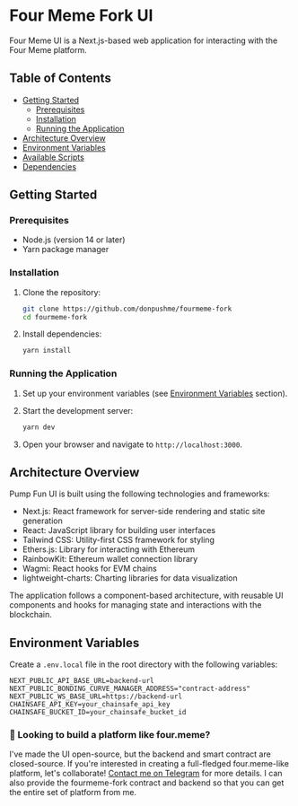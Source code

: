 # Four Meme Fork UI

Four Meme UI is a Next.js-based web application for interacting with the Four Meme platform.

## Table of Contents

- [Getting Started](#getting-started)
  - [Prerequisites](#prerequisites)
  - [Installation](#installation)
  - [Running the Application](#running-the-application)
- [Architecture Overview](#architecture-overview)
- [Environment Variables](#environment-variables)
- [Available Scripts](#available-scripts)
- [Dependencies](#dependencies)


## Getting Started

### Prerequisites

- Node.js (version 14 or later)
- Yarn package manager

### Installation

1. Clone the repository:
   ```bash
   git clone https://github.com/donpushme/fourmeme-fork
   cd fourmeme-fork
   ```

2. Install dependencies:
   ```bash
   yarn install
   ```

### Running the Application

1. Set up your environment variables (see [Environment Variables](#environment-variables) section).

2. Start the development server:
   ```bash
   yarn dev
   ```

3. Open your browser and navigate to `http://localhost:3000`.

## Architecture Overview

Pump Fun UI is built using the following technologies and frameworks:

- Next.js: React framework for server-side rendering and static site generation
- React: JavaScript library for building user interfaces
- Tailwind CSS: Utility-first CSS framework for styling
- Ethers.js: Library for interacting with Ethereum
- RainbowKit: Ethereum wallet connection library
- Wagmi: React hooks for EVM chains
- lightweight-charts: Charting libraries for data visualization

The application follows a component-based architecture, with reusable UI components and hooks for managing state and interactions with the blockchain.

## Environment Variables

Create a `.env.local` file in the root directory with the following variables:

```
NEXT_PUBLIC_API_BASE_URL=backend-url
NEXT_PUBLIC_BONDING_CURVE_MANAGER_ADDRESS="contract-address"
NEXT_PUBLIC_WS_BASE_URL=https://backend-url
CHAINSAFE_API_KEY=your_chainsafe_api_key
CHAINSAFE_BUCKET_ID=your_chainsafe_bucket_id
```

### 🚀 Looking to build a platform like four.meme?

I've made the UI open-source, but the backend and smart contract are closed-source. If you're interested in creating a full-fledged four.meme-like platform, let's collaborate! [Contact me on Telegram](https://t.me/midaBricoll) for more details.
I can also provide the fourmeme-fork contract and backend so that you can get the entire set of platform from me.
